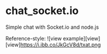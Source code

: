 # chat_socket.io
Simple chat with Socket.io and node.js

Reference-style: 
![view example][view]
[view]https://i.ibb.co/JkGcV8d/txat.png

